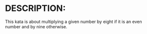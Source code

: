 # DESCRIPTION:

This kata is about multiplying a given number by eight if it is an even number and by nine otherwise.
